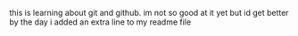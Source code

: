 this is learning about git and github. im not so good at it yet but id get better by the day
i added an extra line to my readme file
